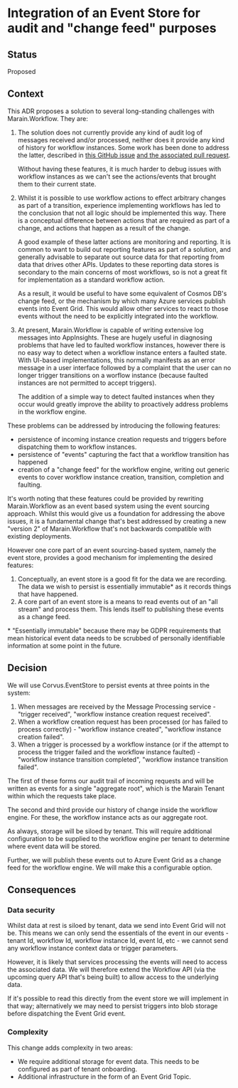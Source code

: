 # Integration of an Event Store for audit and "change feed" purposes

## Status

Proposed

## Context

This ADR proposes a solution to several long-standing challenges with Marain.Workflow. They are:

1. The solution does not currently provide any kind of audit log of messages received and/or processed, neither does it provide any kind of history for workflow instances. Some work has been done to address the latter, described in [this GitHub issue](https://github.com/marain-dotnet/Marain.Workflow/issues/132) [and the associated pull request](https://github.com/marain-dotnet/Marain.Workflow/pull/133).

    Without having these features, it is much harder to debug issues with workflow instances as we can't see the actions/events that brought them to their current state.

1. Whilst it is possible to use workflow actions to effect arbitrary changes as part of a transition, experience implementing workflows has led to the conclusion that not all logic should be implemented this way. There is a conceptual difference between actions that are required as part of a change, and actions that happen as a result of the change.

    A good example of these latter actions are monitoring and reporting. It is common to want to build out reporting features as part of a solution, and generally advisable to separate out source data for that reporting from data that drives other APIs. Updates to these reporting data stores is secondary to the main concerns of most workflows, so is not a great fit for implementation as a standard workflow action.

    As a result, it would be useful to have some equivalent of Cosmos DB's change feed, or the mechanism by which many Azure services publish events into Event Grid. This would allow other services to react to those events without the need to be explicitly integrated into the workflow.

1. At present, Marain.Workflow is capable of writing extensive log messages into AppInsights. These are hugely useful in diagnosing problems that have led to faulted workflow instances, however there is no easy way to detect when a workflow instance enters a faulted state. With UI-based implementations, this normally manifests as an error message in a user interface followed by a complaint that the user can no longer trigger transitions on a worflow instance (because faulted instances are not permitted to accept triggers).

    The addition of a simple way to detect faulted instances when they occur would greatly improve the ability to proactively address problems in the workflow engine.

These problems can be addressed by introducing the following features:
- persistence of incoming instance creation requests and triggers before dispatching them to workflow instances.
- persistence of "events" capturing the fact that a workflow transition has happened
- creation of a "change feed" for the workflow engine, writing out generic events to cover workflow instance creation, transition, completion and faulting.

It's worth noting that these features could be provided by rewriting Marain.Workflow as an event based system using the event sourcing approach. Whilst this would give us a foundation for addressing the above issues, it is a fundamental change that's best addressed by creating a new "version 2" of Marain.Workflow that's not backwards compatible with existing deployments.

However one core part of an event sourcing-based system, namely the event store, provides a good mechanism for implementing the desired features:

1. Conceptually, an event store is a good fit for the data we are recording. The data we wish to persist is essentially immutable* as it records things that have happened.
2. A core part of an event store is a means to read events out of an "all stream" and process them. This lends itself to publishing these events as a change feed.

\* "Essentially immutable" because there may be GDPR requirements that mean historical event data needs to be scrubbed of personally identifiable information at some point in the future.

## Decision

We will use Corvus.EventStore to persist events at three points in the system:

1. When messages are received by the Message Processing service - "trigger received", "workflow instance creation request received".
2. When a workflow creation request has been processed (or has failed to process correctly) - "workflow instance created", "workflow instance creation failed".
3. When a trigger is processed by a workflow instance (or if the attempt to process the trigger failed and the workflow instance faulted) - "workflow instance transition completed", "workflow instance transition failed".

The first of these forms our audit trail of incoming requests and will be written as events for a single "aggregate root", which is the Marain Tenant within which the requests take place.

The second and third provide our history of change inside the workflow engine. For these, the workflow instance acts as our aggregate root.

As always, storage will be siloed by tenant. This will require additional configuration to be supplied to the workflow engine per tenant to determine where event data will be stored.

Further, we will publish these events out to Azure Event Grid as a change feed for the workflow engine. We will make this a configurable option.

## Consequences

### Data security

Whilst data at rest is siloed by tenant, data we send into Event Grid will not be. This means we can only send the essentials of the event in our events - tenant Id, workflow Id, workflow instance Id, event Id, etc - we cannot send any workflow instance context data or trigger parameters.

However, it is likely that services processing the events will need to access the associated data. We will therefore extend the Workflow API (via the upcoming query API that's being built) to allow access to the underlying data.

If it's possible to read this directly from the event store we will implement in that way; alternatively we may need to persist triggers into blob storage before dispatching the Event Grid event.

### Complexity

This change adds complexity in two areas:

- We require additional storage for event data. This needs to be configured as part of tenant onboarding.
- Additional infrastructure in the form of an Event Grid Topic.